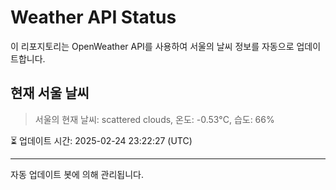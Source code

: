 
# Weather API Status

이 리포지토리는 OpenWeather API를 사용하여 서울의 날씨 정보를 자동으로 업데이트합니다.

## 현재 서울 날씨
> 서울의 현재 날씨: scattered clouds, 온도: -0.53°C, 습도: 66%

⏳ 업데이트 시간: 2025-02-24 23:22:27 (UTC)

---
자동 업데이트 봇에 의해 관리됩니다.

